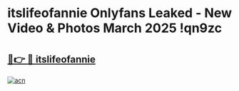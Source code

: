 # itslifeofannie Onlyfans Leaked - New Video & Photos March 2025 !qn9zc

# <h2><a href="https://vwfv49.iuczelnia.edu.pl?title=itslifeofannie&ref=qn9zc">🔗👉 🔴 itslifeofannie</a></h2>

[![acn](https://github.com/user-attachments/assets/0f9c940e-d8b0-45ae-aac7-cd30a18b3e1c)](https://vwfv49.iuczelnia.edu.pl?title=itslifeofannie&ref=qn9zc)

